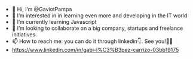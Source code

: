 - 👋 Hi, I’m @GaviotPampa
- 👀 I’m interested in in learning even more and developing in the IT world 
- 🌱 I’m currently learning Javascript
- 💞️ I’m looking to collaborate on a big company, startups and freelance initiatives
- 📫 How to reach me: you can do it through linkedin👇. See you!🙋‍♀️
- https://www.linkedin.com/in/gabi-l%C3%B3pez-carrizo-03bb19175

<!---
GaviotPampa/GaviotPampa is a ✨ special ✨ repository because its `README.md` (this file) appears on your GitHub profile.
You can click the Preview link to take a look at your changes.
--->
